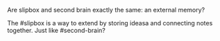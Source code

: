 Are slipbox and second brain exactly the same: an external memory? 

The #slipbox is a way to extend by storing ideasa and connecting notes together. Just like #second-brain? 